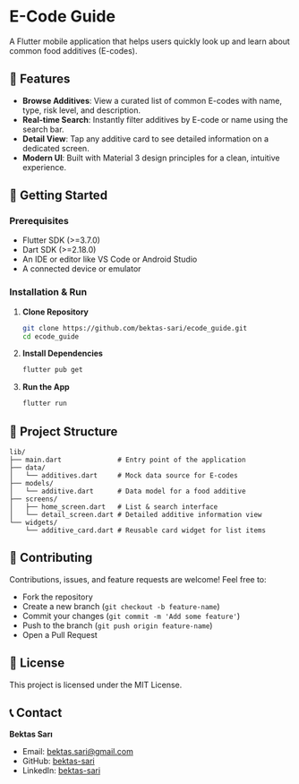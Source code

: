 # E-Code Guide

A Flutter mobile application that helps users quickly look up and learn about common food additives (E-codes).

## 🚀 Features

* **Browse Additives**: View a curated list of common E-codes with name, type, risk level, and description.
* **Real-time Search**: Instantly filter additives by E-code or name using the search bar.
* **Detail View**: Tap any additive card to see detailed information on a dedicated screen.
* **Modern UI**: Built with Material 3 design principles for a clean, intuitive experience.

## 🎯 Getting Started

### Prerequisites

* Flutter SDK (>=3.7.0)
* Dart SDK (>=2.18.0)
* An IDE or editor like VS Code or Android Studio
* A connected device or emulator

### Installation & Run

1. **Clone Repository**

   ```bash
   git clone https://github.com/bektas-sari/ecode_guide.git
   cd ecode_guide
   ```
2. **Install Dependencies**

   ```bash
   flutter pub get
   ```
3. **Run the App**

   ```bash
   flutter run
   ```

## 📂 Project Structure

```
lib/
├── main.dart              # Entry point of the application
├── data/
│   └── additives.dart     # Mock data source for E-codes
├── models/
│   └── additive.dart      # Data model for a food additive
├── screens/
│   ├── home_screen.dart   # List & search interface
│   └── detail_screen.dart # Detailed additive information view
└── widgets/
    └── additive_card.dart # Reusable card widget for list items
```

## 🤝 Contributing

Contributions, issues, and feature requests are welcome! Feel free to:

* Fork the repository
* Create a new branch (`git checkout -b feature-name`)
* Commit your changes (`git commit -m 'Add some feature'`)
* Push to the branch (`git push origin feature-name`)
* Open a Pull Request

## 📄 License

This project is licensed under the MIT License.

## 📞 Contact

**Bektas Sarı**

* Email: [bektas.sari@gmail.com](mailto:bektas.sari@gmail.com)
* GitHub: [bektas-sari](https://github.com/bektas-sari)
* LinkedIn: [bektas-sari](https://www.linkedin.com/in/bektas-sari)
